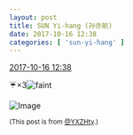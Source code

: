 ```yaml
---
layout: post
title: SUN Yi-hang (孙亦航)
date: 2017-10-16 12:38
categories: [ 'sun-yi-hang' ]
---
```


<div class="weibo-info">
  <a href="http://weibo.com/2565158051/FqCM8zWuM">2017-10-16 12:38</a>
</div>

:umbrella:×3![faint](http://img.t.sinajs.cn/t4/appstyle/expression/ext/normal/d9/dizzya_org.gif)

<!-- more -->

![Image](http://wx4.sinaimg.cn/mw690/98e534a3gy1fkjzeadug5j22c0340qv8.jpg)

<small>(This post is from [@YXZHty](http://weibo.com/2565158051).)</small>
